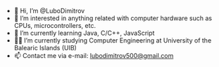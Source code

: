- 👋 Hi, I’m @LuboDimitrov
- 👀 I’m interested in anything related with computer hardware such as CPUs, microcontrollers, etc.
- 🌱 I’m currently learning Java, C/C++, JavaScript
- 👩‍🎓 I’m currently studying Computer Engineering at University of the Balearic Islands (UIB)
- 📫 Contact me via e-mail: lubodimitrov500@gmail.com

<!---
LuboDimitrov/LuboDimitrov is a ✨ special ✨ repository because its `README.md` (this file) appears on your GitHub profile.
You can click the Preview link to take a look at your changes.
--->
